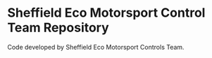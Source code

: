 # Sheffield Eco Motorsport Control Team Repository

Code developed by Sheffield Eco Motorsport Controls Team.
